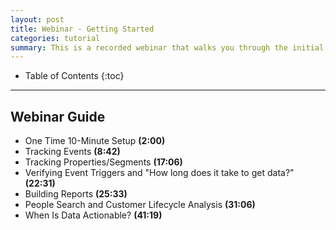 ```yaml
---
layout: post
title: Webinar - Getting Started
categories: tutorial
summary: This is a recorded webinar that walks you through the initial setup, creating events to track, and then creating reports to view data from those events.
---
```

* Table of Contents
{:toc}
* * *

<div id="wistia_9d92cc05c5" class="wistia_embed wistia-embed" data-video-width="640" data-video-height="400">
</div>

## Webinar Guide

* One Time 10-Minute Setup **(2:00)**
* Tracking Events **(8:42)**
* Tracking Properties/Segments **(17:06)**
* Verifying Event Triggers and "How long does it take to get data?" **(22:31)**
* Building Reports **(25:33)**
* People Search and Customer Lifecycle Analysis **(31:06)**
* When Is Data Actionable? **(41:19)**